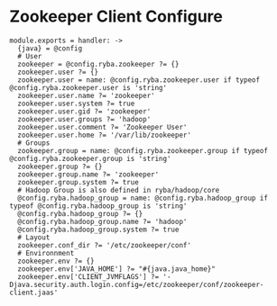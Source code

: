 
# Zookeeper Client Configure

    module.exports = handler: ->
      {java} = @config
      # User
      zookeeper = @config.ryba.zookeeper ?= {}
      zookeeper.user ?= {}
      zookeeper.user = name: @config.ryba.zookeeper.user if typeof @config.ryba.zookeeper.user is 'string'
      zookeeper.user.name ?= 'zookeeper'
      zookeeper.user.system ?= true
      zookeeper.user.gid ?= 'zookeeper'
      zookeeper.user.groups ?= 'hadoop'
      zookeeper.user.comment ?= 'Zookeeper User'
      zookeeper.user.home ?= '/var/lib/zookeeper'
      # Groups
      zookeeper.group = name: @config.ryba.zookeeper.group if typeof @config.ryba.zookeeper.group is 'string'
      zookeeper.group ?= {}
      zookeeper.group.name ?= 'zookeeper'
      zookeeper.group.system ?= true
      # Hadoop Group is also defined in ryba/hadoop/core
      @config.ryba.hadoop_group = name: @config.ryba.hadoop_group if typeof @config.ryba.hadoop_group is 'string'
      @config.ryba.hadoop_group ?= {}
      @config.ryba.hadoop_group.name ?= 'hadoop'
      @config.ryba.hadoop_group.system ?= true
      # Layout
      zookeeper.conf_dir ?= '/etc/zookeeper/conf'
      # Environnment
      zookeeper.env ?= {}
      zookeeper.env['JAVA_HOME'] ?= "#{java.java_home}"
      zookeeper.env['CLIENT_JVMFLAGS'] ?= '-Djava.security.auth.login.config=/etc/zookeeper/conf/zookeeper-client.jaas'
